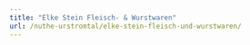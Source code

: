 ```yaml
---
title: "Elke Stein Fleisch- & Wurstwaren"
url: /nuthe-urstromtal/elke-stein-fleisch-und-wurstwaren/
---
```

